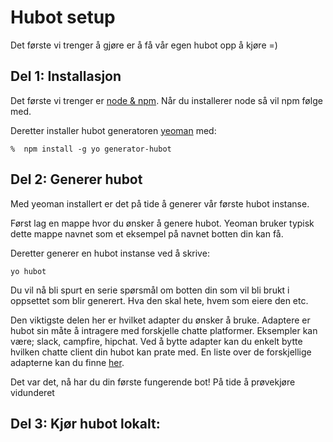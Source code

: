 # Hubot setup

Det første vi trenger å gjøre er å få vår egen hubot opp å kjøre =)

## Del 1: Installasjon
Det første vi trenger er [node & npm](https://nodejs.org/en/download/). Når du installerer node så vil npm følge med.

Deretter installer hubot generatoren [yeoman](http://yeoman.io/) med: 
  ```
 %  npm install -g yo generator-hubot
 ```


## Del 2: Generer hubot
Med yeoman installert er det på tide å generer vår første hubot instanse. 

Først lag en mappe hvor du ønsker å genere hubot. Yeoman bruker typisk dette mappe navnet som et eksempel på navnet botten din kan få.

Deretter generer en hubot instanse ved å skrive: 
```
yo hubot
``` 
Du vil nå bli spurt en serie spørsmål om botten din som vil bli brukt i oppsettet som blir generert. Hva den skal hete, hvem som eiere den etc. 

Den viktigste delen her er hvilket adapter du ønsker å bruke. Adaptere er hubot sin måte å intragere med forskjelle chatte platformer. Eksempler kan være; slack, campfire, hipchat. Ved å bytte adapter kan du enkelt bytte hvilken chatte client din hubot kan prate med. En liste over de forskjellige adapterne kan du finne [her](https://hubot.github.com/docs/adapters/).

Det var det, nå har du din første fungerende bot! På tide å prøvekjøre vidunderet

## Del 3: Kjør hubot lokalt: 

